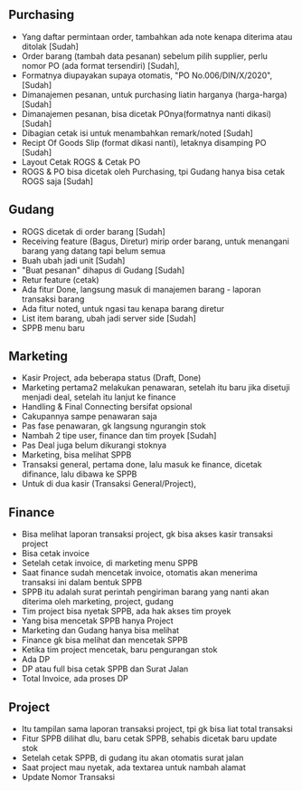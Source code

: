 ## Purchasing

- Yang daftar permintaan order, tambahkan ada note kenapa diterima atau ditolak [Sudah]
- Order barang (tambah data pesanan) sebelum pilih supplier, perlu nomor PO (ada format tersendiri) [Sudah],
- Formatnya diupayakan supaya otomatis, "PO No.006/DIN/X/2020", [Sudah]
- Dimanajemen pesanan, untuk purchasing liatin harganya (harga-harga) [Sudah]
- Dimanajemen pesanan, bisa dicetak POnya(formatnya nanti dikasi) [Sudah]
- Dibagian cetak isi untuk menambahkan remark/noted [Sudah]
- Recipt Of Goods Slip (format dikasi nanti), letaknya disamping PO [Sudah]
- Layout Cetak ROGS & Cetak PO
- ROGS & PO bisa dicetak oleh Purchasing, tpi Gudang hanya bisa cetak ROGS saja [Sudah]

## Gudang

- ROGS dicetak di order barang [Sudah]
- Receiving feature (Bagus, Diretur) mirip order barang, untuk menangani barang yang datang tapi belum semua
- Buah ubah jadi unit [Sudah]
- "Buat pesanan" dihapus di Gudang [Sudah]
- Retur feature (cetak)
- Ada fitur Done, langsung masuk di manajemen barang - laporan transaksi barang
- Ada fitur noted, untuk ngasi tau kenapa barang diretur
- List item barang, ubah jadi server side [Sudah]
- SPPB menu baru

## Marketing

- Kasir Project, ada beberapa status (Draft, Done)
- Marketing pertama2 melakukan penawaran, setelah itu baru jika disetuji menjadi deal, setelah itu lanjut ke finance
- Handling & Final Connecting bersifat opsional
- Cakupannya sampe penawaran saja
- Pas fase penawaran, gk langsung ngurangin stok
- Nambah 2 tipe user, finance dan tim proyek [Sudah]
- Pas Deal juga belum dikurangi stoknya
- Marketing, bisa melihat SPPB
- Transaksi general, pertama done, lalu masuk ke finance, dicetak difinance, lalu dibawa ke SPPB
- Untuk di dua kasir (Transaksi General/Project),

## Finance

- Bisa melihat laporan transaksi project, gk bisa akses kasir transaksi project
- Bisa cetak invoice
- Setelah cetak invoice, di marketing menu SPPB
- Saat finance sudah mencetak invoice, otomatis akan menerima transaksi ini dalam bentuk SPPB
- SPPB itu adalah surat perintah pengiriman barang yang nanti akan diterima oleh marketing, project, gudang
- Tim project bisa nyetak SPPB, ada hak akses tim proyek
- Yang bisa mencetak SPPB hanya Project
- Marketing dan Gudang hanya bisa melihat
- Finance gk bisa melihat dan mencetak SPPB
- Ketika tim project mencetak, baru pengurangan stok
- Ada DP
- DP atau full bisa cetak SPPB dan Surat Jalan
- Total Invoice, ada proses DP

## Project

- Itu tampilan sama laporan transaksi project, tpi gk bisa liat total transaksi
- Fitur SPPB dilihat dlu, baru cetak SPPB, sehabis dicetak baru update stok
- Setelah cetak SPPB, di gudang itu akan otomatis surat jalan
- Saat project mau nyetak, ada textarea untuk nambah alamat
- Update Nomor Transaksi
